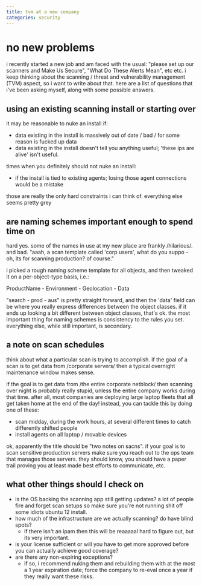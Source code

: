 ```yaml
---
title: tvm at a new company
categories: security
---
```


# no new problems
i recently started a new job and am faced with the usual: "please set up our scanners and Make Us Secure", "What Do These Alerts Mean", etc etc. i keep thinking about the scanning / threat and vulnerability management (TVM) aspect, so i want to write about that. here are a list of questions that i've been asking myself, along with some possible answers.

## using an existing scanning install or starting over
it may be reasonable to nuke an install if:

- data existing in the install is massively out of date / bad / for some reason is fucked up data
- data existing in the install doesn't tell you anything useful; 'these ips are alive' isn't useful.

times when you definitely should not nuke an install:
- if the install is tied to existing agents; losing those agent connections would be a mistake

those are really the only hard constraints i can think of. everything else seems pretty grey

## are naming schemes important enough to spend time on
hard yes. some of the names in use at my new place are frankly /hilarious/. and bad. "aaah, a scan template called 'corp users', what do you suppo - oh, its for scanning production? of course."

i picked a rough naming scheme template for all objects, and then tweaked it on a per-object-type basis, i.e.:

ProductName - Environment - Geolocation - Data

"search - prod - aus" is pretty straight forward, and then the 'data' field can be where you really express differences between the object classes. if it ends up looking a bit different between object classes, that's ok. the most important thing for naming schemes is consistency to the rules you set. everything else, while still important, is secondary.

## a note on scan schedules
think about what a particular scan is trying to accomplish. if the goal of a scan is to get data from /corporate servers/ then a typical overnight maintenance window makes sense. 

if the goal is to get data from /the entire corporate netblock/ then scanning over night is probably really stupid, unless the entire company works during that time. after all, most companies are deploying large laptop fleets that all get taken home at the end of the day! instead, you can tackle this by doing one of these:
- scan midday, during the work hours, at several different times to catch differently shifted people
- install agents on all laptop / movable devices

ok, apparently the title should be "two notes on sacns". if your goal is to scan sensitive production servers make sure you reach out to the ops team that manages those servers. they should know, you should have a paper trail proving you at least made best efforts to communicate, etc.


## what other things should I check on

- is the OS backing the scanning app still getting updates? a lot of people fire and forget scan setups so make sure you're not running shit off some idiots ubuntu 12 install.
- how much of the infrastructure are we actually scanning? do have blind spots?
  - if there isn't an ipam then this will be reaaaaal hard to figure out, but its very important.
- is your license sufficient or will you have to get more approved before you can actually achieve good coverage?
- are there any non-expiring exceptions?
  - if so, i recommend nuking them and rebuilding them with at the most a 1 year expiration date; force the company to re-eval once a year if they really want these risks.

